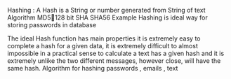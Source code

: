 Hashing :
A Hash is a String or number generated from String of text
Algorithm
MD5128 bit 
SHA
SHA56
Example
Hashing is ideal way for storing passwords in database 


The ideal Hash function has main properties it is extremely easy to complete a hash for a given data, it is extremely difficult to almost impossible in a practical sense to calculate a text has a given hash  and it is extremely unlike the two different messages, however close, will have the same hash.
Algorithm for hashing passwords , emails ,   text 


